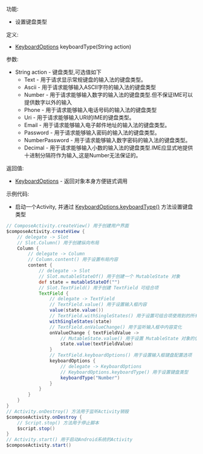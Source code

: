 功能:

+ 设置键盘类型

定义:

+ [KeyboardOptions](/API/UI/Compose/Widget/TextField/KeyboardOptions/README.md) keyboardType(String action)

参数:

+ String action - 键盘类型,可选值如下
    + Text - 用于请求显示常规键盘的输入法的键盘类型。
    + Ascii - 用于请求能够输入ASCII字符的输入法的键盘类型
    + Number - 用于请求能够输入数字的输入法的键盘类型.但不保证IME可以提供数字以外的输入
    + Phone - 用于请求能够输入电话号码的输入法的键盘类型
    + Uri - 用于请求能够输入URI的IME的键盘类型。
    + Email - 用于请求能够输入电子邮件地址的输入法的键盘类型。
    + Password - 用于请求能够输入密码的输入法的键盘类型。
    + NumberPassword - 用于请求能够输入数字密码的输入法的键盘类型。
    + Decimal - 用于请求能够输入小数的输入法的键盘类型.IME应显式地提供十进制分隔符作为输入,这是Number无法保证的。

返回值:

+ [KeyboardOptions](/API/UI/Compose/Widget/TextField/KeyboardOptions/README.md) - 返回对象本身方便链式调用

示例代码:

+ 启动一个Activity,
  并通过 [KeyboardOptions.keyboardType()](/API/UI/Compose/Widget/TextField/KeyboardOptions/README.md?id=keyboardType)
  方法设置键盘类型

```groovy
// ComposeActivity.createView() 用于创建用户界面
$composeActivity.createView {
    // delegate -> Slot
    // Slot.Column() 用于创建纵向布局
    Column {
        // delegate -> Column
        // Column.content() 用于设置布局内容
        content {
            // delegate -> Slot
            // Slot.mutableStateOf() 用于创建一个 MutableState 对象
            def state = mutableStateOf("")
            // Slot.TextField() 用于创建 TextField 可组合项
            TextField {
                // delegate -> TextField
                // TextField.value() 用于设置输入框内容
                value(state.value())
                // TextField.withSingleStates() 用于设置可组合项使用到的所有 SingleState
                withSingleStates(state)
                // TextField.onValueChange() 用于监听输入框中内容变化
                onValueChange { textFieldValue ->
                    // MutableState.value() 用于设置 MutableState 对象的值.
                    state.value(textFieldValue)
                }
                // TextField.keyboardOptions() 用于设置输入框键盘配置选项
                keyboardOptions {
                    // delegate -> KeyboardOptions
                    // KeyboardOptions.keyboardType() 用于设置键盘类型
                    keyboardType("Number")
                }
            }
        }
    }
}
// Activity.onDestroy() 方法用于监听Activity销毁
$composeActivity.onDestroy {
    // Script.stop() 方法用于停止脚本
    $script.stop()
}
// Activity.start() 用于启动Android系统的Activity
$composeActivity.start()
```